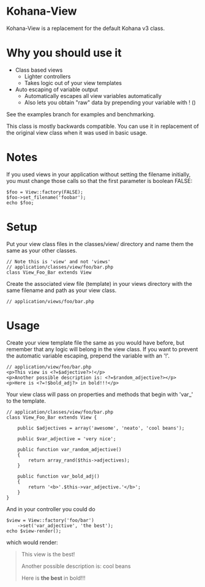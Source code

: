 Kohana-View
============

Kohana-View is a replacement for the default Kohana v3 class.

Why you should use it
============

 - Class based views
   - Lighter controllers
   - Takes logic out of your view templates
 - Auto escaping of variable output
   - Automatically escapes all view variables automatically
   - Also lets you obtain "raw" data by prepending your variable with ! (<?=!$foobar?>)

See the examples branch for examples and benchmarking.

This class is mostly backwards compatible. You can use it in replacement of the original view class when it was used in basic usage.

Notes
============

If you used views in your application without setting the filename initially, you must change those calls so that the first parameter is boolean FALSE:

	$foo = View::factory(FALSE);
	$foo->set_filename('foobar');
	echo $foo;

Setup
============

Put your view class files in the classes/view/ directory and name them the same as your other classes.

    // Note this is 'view' and not 'views'
    // application/classes/view/foo/bar.php
    class View_Foo_Bar extends View

Create the associated view file (template) in your views directory with the same filename and path as your view class.

    // application/views/foo/bar.php

Usage
============

Create your view template file the same as you would have before, but remember that any logic will belong in the view class.  If you want to prevent the automatic variable escaping, prepend the variable with an '!'.

    // application/view/foo/bar.php
    <p>This view is <?=$adjective?>!</p>
    <p>Another possible description is: <?=$random_adjective?></p>
    <p>Here is <?=!$bold_adj?> in bold!!!</p>

Your view class will pass on properties and methods that begin with 'var_' to the template.

    // application/classes/view/foo/bar.php
    class View_Foo_Bar extends View {

        public $adjectives = array('awesome', 'neato', 'cool beans');

        public $var_adjective = 'very nice';

        public function var_random_adjective()
        {
            return array_rand($this->adjectives);
        }

        public function var_bold_adj()
        {
            return '<b>'.$this->var_adjective.'</b>';
        }
    }

And in your controller you could do

    $view = View::factory('foo/bar')
        ->set('var_adjective', 'the best');
    echo $view-render();

which would render:

> This view is the best!
>
> Another possible description is: cool beans
>
> Here is **the best** in bold!!!